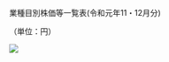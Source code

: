 業種目別株価等一覧表(令和元年11・12月分)

（単位：円）

![](https://www.nta.go.jp/tmp/ba232308-211d-46ba-b10e-f74c76fb23fd/images/a2d76e638da02d47fab4f1e78d0671b418f85cca6dfc0b5b41c1464ee4650b42.jpg)